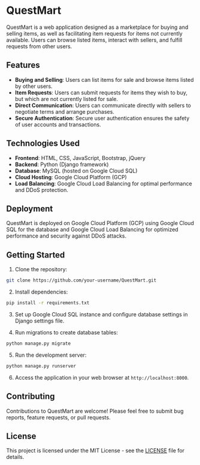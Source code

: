 # QuestMart

QuestMart is a web application designed as a marketplace for buying and selling items, as well as facilitating item requests for items not currently available. Users can browse listed items, interact with sellers, and fulfill requests from other users.

## Features

- **Buying and Selling**: Users can list items for sale and browse items listed by other users.
- **Item Requests**: Users can submit requests for items they wish to buy, but which are not currently listed for sale.
- **Direct Communication**: Users can communicate directly with sellers to negotiate terms and arrange purchases.
- **Secure Authentication**: Secure user authentication ensures the safety of user accounts and transactions.

## Technologies Used

- **Frontend**: HTML, CSS, JavaScript, Bootstrap, jQuery
- **Backend**: Python (Django framework)
- **Database**: MySQL (hosted on Google Cloud SQL)
- **Cloud Hosting**: Google Cloud Platform (GCP)
- **Load Balancing**: Google Cloud Load Balancing for optimal performance and DDoS protection.

## Deployment

QuestMart is deployed on Google Cloud Platform (GCP) using Google Cloud SQL for the database and Google Cloud Load Balancing for optimized performance and security against DDoS attacks.

## Getting Started

1. Clone the repository:

```bash
git clone https://github.com/your-username/QuestMart.git
```

2. Install dependencies:

```bash
pip install -r requirements.txt
```

3. Set up Google Cloud SQL instance and configure database settings in Django settings file.

4. Run migrations to create database tables:

```bash
python manage.py migrate
```

5. Run the development server:

```bash
python manage.py runserver
```

6. Access the application in your web browser at `http://localhost:8000`.

## Contributing

Contributions to QuestMart are welcome! Please feel free to submit bug reports, feature requests, or pull requests.

## License

This project is licensed under the MIT License - see the [LICENSE](LICENSE) file for details.
